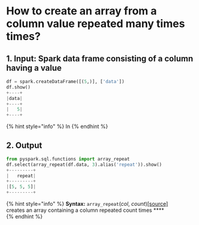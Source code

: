 # How to create an array from a  column value  repeated  many times times?

## 1.  Input:  Spark data frame consisting of a column having a value

```python
df = spark.createDataFrame([(5,)], ['data'])
df.show()
+----+
|data|
+----+
|   5|
+----+
```

{% hint style="info" %}
In 
{% endhint %}

## 2.  Output

```python
from pyspark.sql.functions import array_repeat
df.select(array_repeat(df.data, 3).alias('repeat')).show()
+---------+
|   repeat|
+---------+
|[5, 5, 5]|
+---------+
```

{% hint style="info" %}
**Syntax:**  `array_repeat`\(_col_, _count_\)[\[source\]](http://spark.apache.org/docs/latest/api/python/_modules/pyspark/sql/functions.html#array_repeat)[  
](http://spark.apache.org/docs/latest/api/python/pyspark.sql.html?highlight=array#pyspark.sql.functions.array_repeat)creates an array containing a column repeated count times  ****                                                                                                                                                                                                                                      
{% endhint %}

